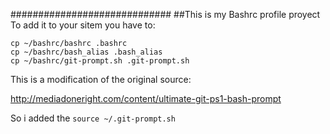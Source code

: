 #############################
##This is my Bashrc profile proyect
To add it to your sitem you have to: 
```
cp ~/bashrc/bashrc .bashrc
cp ~/bashrc/bash_alias .bash_alias
cp ~/bashrc/git-prompt.sh .git-prompt.sh
```

This is a modification of the original source:

http://mediadoneright.com/content/ultimate-git-ps1-bash-prompt

So i added the ```source ~/.git-prompt.sh```


